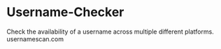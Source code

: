 # Username-Checker
Check the availability of a username across multiple different platforms.
usernamescan.com
